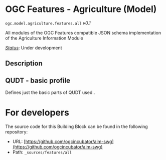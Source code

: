 
# OGC Features - Agriculture  (Model)

`ogc.model.agriculture.features.all` *v0.1*

All modules of the OGC Features compatible JSON schema implementation of the Agriculture Information Module

[*Status*](http://www.opengis.net/def/status): Under development

## Description

## QUDT - basic profile

Defines just the basic parts of QUDT used..





# For developers

The source code for this Building Block can be found in the following repository:

* URL: [https://github.com/ogcincubator/aim-swg](https://github.com/ogcincubator/aim-swg)
* Path: `_sources/features/all`


